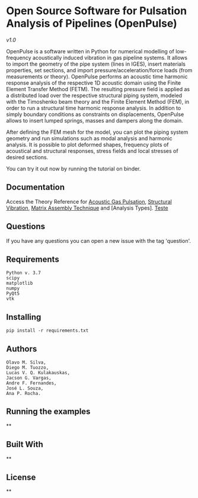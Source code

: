 # Open Source Software for Pulsation Analysis of Pipelines (OpenPulse)

*v1.0*

OpenPulse is a software written in Python for numerical modelling of low-frequency acoustically induced vibration in gas pipeline systems. It allows to import the geometry of the pipe system (lines in IGES), insert materials properties, set sections, and import pressure/acceleration/force loads (from measurements or theory). OpenPulse performs an acoustic time harmonic response analysis of the respective 1D acoustic domain using the Finite Element Transfer Method (FETM). The resulting pressure field is applied as a distributed load over the respective structural piping system, modeled with the Timoshenko beam theory and the Finite Element Method (FEM), in order to run a structural time harmonic response analysis. In addition to simply boundary conditions as constraints on displacements, OpenPulse allows to insert lumped springs, masses and dampers along the domain.

After defining the FEM mesh for the model, you can plot the piping system geometry and run simulations such as modal analysis and harmonic analysis. It is possible to plot deformed shapes, frequency plots of acoustical and structural responses, stress fields and local stresses of desired sections.

You can try it out now by running the tutorial on binder.

## Documentation

Access the Theory Reference for [Acoustic Gas Pulsation](https://www.overleaf.com/read/yxkdxvtpzgwd), [Structural Vibration](https://www.overleaf.com/read/qknbtmvyfxyn), [Matrix Assembly Technique](https://www.overleaf.com/read/kzbbgbvpjjqc) and [Analysis Types]. [Teste](https://open-pulse.github.io/OpenPulse/openpulse.yml)

## Questions
If you have any questions you can open a new issue with the tag 'question'.

## Requirements

    Python v. 3.7 
    scipy
    matplotlib
    numpy
    PyQt5
    vtk
    

## Installing

    pip install -r requirements.txt
    
## Authors
    Olavo M. Silva,
    Diego M. Tuozzo, 
    Lucas V. Q. Kulakauskas,
    Jacson G. Vargas,
    Andre F. Fernandes,
    José L. Souza,
    Ana P. Rocha.

## Running the examples

**

## Built With

**

## License

**
